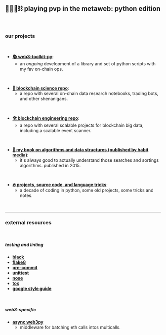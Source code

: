 ## 🥷🏻🐍⛓️ playing pvp in the metaweb: python edition

<br>


### our projects 

<br>


* [**📚 web3-toolkit-py**](web3-toolkit):
    - an *ongoing* development of a library and set of python scripts with my fav on-chain ops.

<br>

* [**🔬 blockchain science repo**](https://github.com/go-outside-labs/blockchain-science):
    - a repo with several on-chain data research notebooks, trading bots, and other shenanigans.
    
<br>

* [**🛠 blockchain engineering repo**](https://github.com/go-outside-labs/blockchain-data-engineering):
    - a repo with several scalable projects for blockchain big data, including a scalable event scanner.


<br>

* [**🧮 my book on algorithms and data structures (published by habit media)**](https://github.com/go-outside-labs/algorithms-book-py):
    - it's always good to actually understand those searches and sortings algorithms. published in 2015.
    


<br>

* [**🔥 projects, source code, and language tricks**](web2-projects):
    - a decade of coding in python, some old projects, some tricks and notes.

<br>


----

### external resources

<br>


##### testing and linting

* **[black](https://github.com/psf/black)**
* **[flake8 ](https://flake8.pycqa.org/en/latest/)**
* **[pre-commit](https://pre-commit.com/)**
* **[unittest](https://docs.python.org/3/library/unittest.html)**
* **[nose](https://nose.readthedocs.io/en/latest/)**
* **[tox](https://tox.wiki/en/latest/)**
* **[google style guide](https://google.github.io/styleguide/pyguide.html)**

<br>

##### web3-specific

* **[async web3py](https://github.com/BobTheBuidler/dank_mids)**
    - middleware for batching eth calls intos multicalls.

